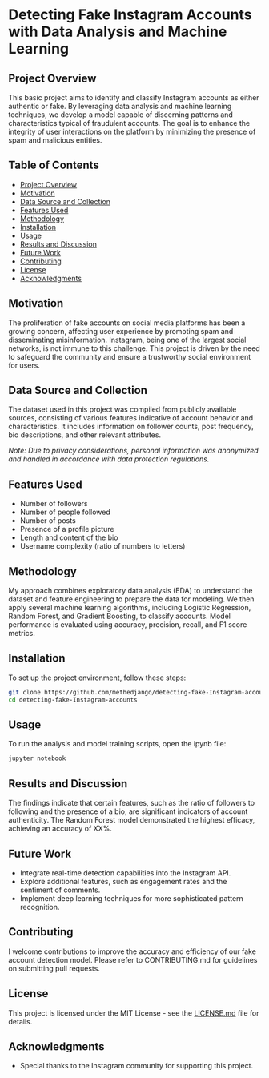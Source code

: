 # Detecting Fake Instagram Accounts with Data Analysis and Machine Learning

## Project Overview

This basic project aims to identify and classify Instagram accounts as either authentic or fake. By leveraging data analysis and machine learning techniques, we develop a model capable of discerning patterns and characteristics typical of fraudulent accounts. The goal is to enhance the integrity of user interactions on the platform by minimizing the presence of spam and malicious entities.

## Table of Contents

- [Project Overview](#project-overview)
- [Motivation](#motivation)
- [Data Source and Collection](#data-source-and-collection)
- [Features Used](#features-used)
- [Methodology](#methodology)
- [Installation](#installation)
- [Usage](#usage)
- [Results and Discussion](#results-and-discussion)
- [Future Work](#future-work)
- [Contributing](#contributing)
- [License](#license)
- [Acknowledgments](#acknowledgments)

## Motivation

The proliferation of fake accounts on social media platforms has been a growing concern, affecting user experience by promoting spam and disseminating misinformation. Instagram, being one of the largest social networks, is not immune to this challenge. This project is driven by the need to safeguard the community and ensure a trustworthy social environment for users.

## Data Source and Collection

The dataset used in this project was compiled from publicly available sources, consisting of various features indicative of account behavior and characteristics. It includes information on follower counts, post frequency, bio descriptions, and other relevant attributes. 

*Note: Due to privacy considerations, personal information was anonymized and handled in accordance with data protection regulations.*

## Features Used

- Number of followers
- Number of people followed
- Number of posts
- Presence of a profile picture
- Length and content of the bio
- Username complexity (ratio of numbers to letters)

## Methodology

My approach combines exploratory data analysis (EDA) to understand the dataset and feature engineering to prepare the data for modeling. We then apply several machine learning algorithms, including Logistic Regression, Random Forest, and Gradient Boosting, to classify accounts. Model performance is evaluated using accuracy, precision, recall, and F1 score metrics.

## Installation

To set up the project environment, follow these steps:

```bash
git clone https://github.com/methedjango/detecting-fake-Instagram-accounts.git
cd detecting-fake-Instagram-accounts
```

## Usage

To run the analysis and model training scripts, open the ipynb file:

```bash
jupyter notebook
```

## Results and Discussion

The findings indicate that certain features, such as the ratio of followers to following and the presence of a bio, are significant indicators of account authenticity. The Random Forest model demonstrated the highest efficacy, achieving an accuracy of XX%.

## Future Work

- Integrate real-time detection capabilities into the Instagram API.
- Explore additional features, such as engagement rates and the sentiment of comments.
- Implement deep learning techniques for more sophisticated pattern recognition.

## Contributing

I welcome contributions to improve the accuracy and efficiency of our fake account detection model. Please refer to CONTRIBUTING.md for guidelines on submitting pull requests.

## License

This project is licensed under the MIT License - see the [LICENSE.md](LICENSE) file for details.

## Acknowledgments

- Special thanks to the Instagram community for supporting this project.